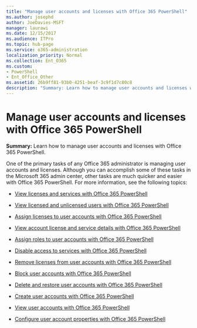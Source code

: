 ```yaml
---
title: "Manage user accounts and licenses with Office 365 PowerShell"
ms.author: josephd
author: JoeDavies-MSFT
manager: laurawi
ms.date: 12/15/2017
ms.audience: ITPro
ms.topic: hub-page
ms.service: o365-administration
localization_priority: Normal
ms.collection: Ent_O365
ms.custom: 
- PowerShell
- Ent_Office_Other
ms.assetid: 26b9ff81-93b0-4251-beaf-3c9f1d7c80c8
description: "Summary: Learn how to manage user accounts and licenses with Office 365 PowerShell."
---
```


# Manage user accounts and licenses with Office 365 PowerShell

 **Summary:** Learn how to manage user accounts and licenses with Office 365 PowerShell.
  
One of the primary tasks of any Office 365 administrator is managing user accounts and licenses. Although you can accomplish some of these tasks in the Microsoft 365 admin center, other tasks are much quicker and easier with Office 365 PowerShell. For more information, see the following topics:
  
- [View licenses and services with Office 365 PowerShell](view-licenses-and-services-with-office-365-powershell.md)
    
- [View licensed and unlicensed users with Office 365 PowerShell](view-licensed-and-unlicensed-users-with-office-365-powershell.md)
    
- [Assign licenses to user accounts with Office 365 PowerShell](assign-licenses-to-user-accounts-with-office-365-powershell.md)
    
- [View account license and service details with Office 365 PowerShell](view-account-license-and-service-details-with-office-365-powershell.md)
    
- [Assign roles to user accounts with Office 365 PowerShell](assign-roles-to-user-accounts-with-office-365-powershell.md)
    
- [Disable access to services with Office 365 PowerShell](disable-access-to-services-with-office-365-powershell.md)
    
- [Remove licenses from user accounts with Office 365 PowerShell](remove-licenses-from-user-accounts-with-office-365-powershell.md)
    
- [Block user accounts with Office 365 PowerShell](block-user-accounts-with-office-365-powershell.md)
    
- [Delete and restore user accounts with Office 365 PowerShell](delete-and-restore-user-accounts-with-office-365-powershell.md)
    
- [Create user accounts with Office 365 PowerShell](create-user-accounts-with-office-365-powershell.md)
    
- [View user accounts with Office 365 PowerShell](view-user-accounts-with-office-365-powershell.md)
    
- [Configure user account properties with Office 365 PowerShell](configure-user-account-properties-with-office-365-powershell.md)
    

